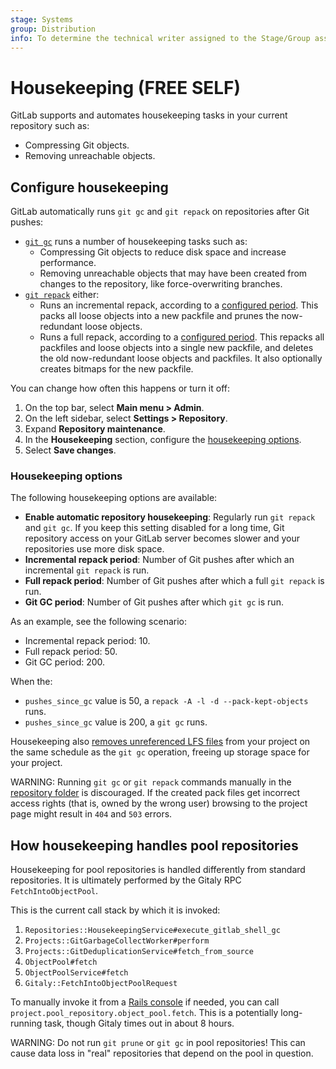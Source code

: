 ```yaml
---
stage: Systems
group: Distribution
info: To determine the technical writer assigned to the Stage/Group associated with this page, see https://about.gitlab.com/handbook/engineering/ux/technical-writing/#assignments
---
```


# Housekeeping **(FREE SELF)**

GitLab supports and automates housekeeping tasks in your current repository such as:

- Compressing Git objects.
- Removing unreachable objects.

## Configure housekeeping

GitLab automatically runs `git gc` and `git repack` on repositories after Git pushes:

- [`git gc`](https://git-scm.com/docs/git-gc) runs a number of housekeeping tasks such as:
  - Compressing Git objects to reduce disk space and increase performance.
  - Removing unreachable objects that may have been created from changes to the repository, like force-overwriting branches.
- [`git repack`](https://git-scm.com/docs/git-repack) either:
  - Runs an incremental repack, according to a [configured period](#housekeeping-options). This
    packs all loose objects into a new packfile and prunes the now-redundant loose objects.
  - Runs a full repack, according to a [configured period](#housekeeping-options). This repacks all
    packfiles and loose objects into a single new packfile, and deletes the old now-redundant loose
    objects and packfiles. It also optionally creates bitmaps for the new packfile.

You can change how often this happens or turn it off:

1. On the top bar, select **Main menu > Admin**.
1. On the left sidebar, select **Settings > Repository**.
1. Expand **Repository maintenance**.
1. In the **Housekeeping** section, configure the [housekeeping options](#housekeeping-options).
1. Select **Save changes**.

### Housekeeping options

The following housekeeping options are available:

- **Enable automatic repository housekeeping**: Regularly run `git repack` and `git gc`. If you
  keep this setting disabled for a long time, Git repository access on your GitLab server becomes
  slower and your repositories use more disk space.
- **Incremental repack period**: Number of Git pushes after which an incremental `git repack` is
  run.
- **Full repack period**: Number of Git pushes after which a full `git repack` is run.
- **Git GC period**: Number of Git pushes after which `git gc` is run.

As an example, see the following scenario:

- Incremental repack period: 10.
- Full repack period: 50.
- Git GC period: 200.

When the:

- `pushes_since_gc` value is 50, a `repack -A -l -d --pack-kept-objects` runs.
- `pushes_since_gc` value is 200, a `git gc` runs.

Housekeeping also [removes unreferenced LFS files](../raketasks/cleanup.md#remove-unreferenced-lfs-files)
from your project on the same schedule as the `git gc` operation, freeing up storage space for your
project.

WARNING:
Running `git gc` or `git repack` commands manually in the
[repository folder](repository_storage_types.md#from-project-name-to-hashed-path)
is discouraged. If the created pack files get incorrect access rights (that is, owned by the wrong user)
browsing to the project page might result in `404` and `503` errors.

## How housekeeping handles pool repositories

Housekeeping for pool repositories is handled differently from standard repositories. It is
ultimately performed by the Gitaly RPC `FetchIntoObjectPool`.

This is the current call stack by which it is invoked:

1. `Repositories::HousekeepingService#execute_gitlab_shell_gc`
1. `Projects::GitGarbageCollectWorker#perform`
1. `Projects::GitDeduplicationService#fetch_from_source`
1. `ObjectPool#fetch`
1. `ObjectPoolService#fetch`
1. `Gitaly::FetchIntoObjectPoolRequest`

To manually invoke it from a [Rails console](operations/rails_console.md) if needed, you can call
`project.pool_repository.object_pool.fetch`. This is a potentially long-running task, though Gitaly
times out in about 8 hours.

WARNING:
Do not run `git prune` or `git gc` in pool repositories! This can cause data loss in "real"
repositories that depend on the pool in question.
